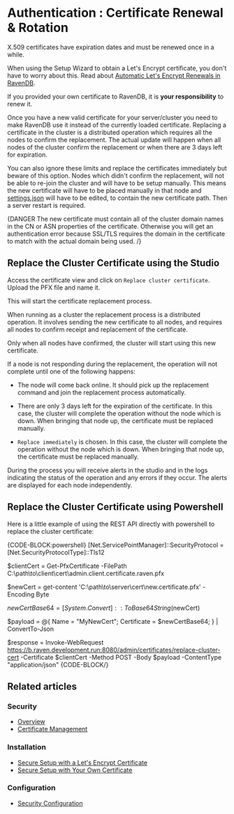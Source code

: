 # Authentication : Certificate Renewal & Rotation

X.509 certificates have expiration dates and must be renewed once in a while.

When using the Setup Wizard to obtain a Let's Encrypt certificate, you don't have to worry about this. Read about [Automatic Let's Encrypt Renewals in RavenDB](../../../server/security/authentication/lets-encrypt-certificates).

If you provided your own certificate to RavenDB, it is **your responsibility** to renew it. 

Once you have a new valid certificate for your server/cluster you need to make RavenDB use it instead of the currently loaded certificate. Replacing a certificate in the cluster is a distributed operation which requires all the nodes to confirm the replacement. The actual update will happen when all nodes of the cluster confirm the replacement or when there are 3 days left for expiration. 

You can also ignore these limits and replace the certificates immediately but beware of this option. Nodes which didn't confirm the replacement, will not be able to re-join the cluster and will have to be setup manually. This means the new certificate will have to be placed manually in that node and [settings.json](../../configuration/configuration-options#json) will have to be edited, to contain the new certificate path. Then a server restart is required.

{DANGER The new certificate must contain all of the cluster domain names in the CN or ASN properties of the certificate. Otherwise you will get an authentication error because SSL/TLS requires the domain in the certificate to match with the actual domain being used. /}

## Replace the Cluster Certificate using the Studio

Access the certificate view and click on `Replace cluster certificate`. Upload the PFX file and name it.

This will start the certificate replacement process.

When running as a cluster the replacement process is a distributed operation. It involves sending the new certificate to all nodes, and requires all nodes to confirm receipt and replacement of the certificate.

Only when all nodes have confirmed, the cluster will start using this new certificate. 

If a node is not responding during the replacement, the operation will not complete until one of the following happens:

* The node will come back online. It should pick up the replacement command and join the replacement process automatically.

* There are only 3 days left for the expiration of the certificate. In this case, the cluster will complete the operation without the node which is down. When bringing that node up, the certificate must be replaced manually.

* `Replace immediately` is chosen. In this case, the cluster will complete the operation without the node which is down. When bringing that node up, the certificate must be replaced manually.

During the process you will receive alerts in the studio and in the logs indicating the status of the operation and any errors if they occur. The alerts are displayed for each node independently.

## Replace the Cluster Certificate using Powershell

Here is a little example of using the REST API directly with powershell to replace the cluster certificate:

{CODE-BLOCK:powershell}
[Net.ServicePointManager]::SecurityProtocol = [Net.SecurityProtocolType]::Tls12

$clientCert = Get-PfxCertificate -FilePath C:\path\to\client\cert\admin.client.certificate.raven.pfx

$newCert = get-content 'C:\path\to\server\cert\new.certificate.pfx' -Encoding Byte

$newCertBase64 = [System.Convert]::ToBase64String($newCert)

$payload = @{
    Name              = "MyNewCert";
    Certificate       = $newCertBase64;
} | ConvertTo-Json

$response = Invoke-WebRequest https://b.raven.development.run:8080/admin/certificates/replace-cluster-cert -Certificate $clientCert -Method POST -Body $payload -ContentType "application/json"
{CODE-BLOCK/}

## Related articles

### Security

- [Overview](../../../server/security/overview)
- [Certificate Management](../../../server/security/authentication/certificate-management)

### Installation

- [Secure Setup with a Let's Encrypt Certificate](../../../start/installation/setup-wizard#secure-setup-with-a-let)
- [Secure Setup with Your Own Certificate](../../../start/installation/setup-wizard#secure-setup-with-your-own-certificate)

### Configuration

- [Security Configuration](../../../server/configuration/security-configuration)
